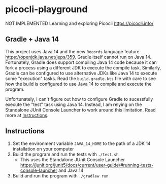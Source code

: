 # picocli-playground

NOT IMPLEMENTED Learning and exploring Picocli <https://picocli.info/>

## Gradle + Java 14 

This project uses Java 14 and the new `Records` language feature <https://openjdk.java.net/jeps/359>. Gradle itself 
cannot run on Java 14. Fortunately, Gradle does support compiling Java 14 code because it can fork a process using a
different JDK to execute the compile task. Similarly, Gradle can be configured to use alternative JDKs like Java 14 to
execute some "execution" tasks. Read the `build.gradle.kts` file with care to see how the build is configured to use
Java 14 to compile and execute the program.

Unfortunately, I can't figure out how to configure Gradle to sucessfully execute the "test" task using Java 14. Instead,
I am relying on the Standalone JUnit Console Launcher to work around this limitation. Read more at [Instructions](#instructions).  

## Instructions

1. Set the environment variable `JAVA_14_HOME` to the path of a JDK 14 installation on your computer
1. Build the program and run the tests with `./test.sh`
    * This uses the Standalone JUnit Console Launcher <https://junit.org/junit5/docs/current/user-guide/#running-tests-console-launcher>
      and Java 14
1. Build and run the program with `./gradlew run`